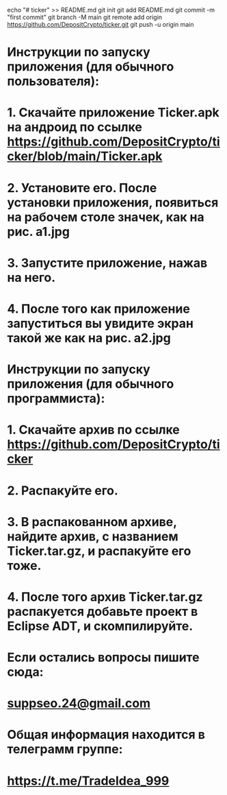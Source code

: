 echo "# ticker" >> README.md
git init
git add README.md
git commit -m "first commit"
git branch -M main
git remote add origin https://github.com/DepositCrypto/ticker.git
git push -u origin main

# Инструкции по запуску приложения (для обычного пользователя):
# 1. Скачайте приложение Ticker.apk на андроид по ссылке https://github.com/DepositCrypto/ticker/blob/main/Ticker.apk
# 2. Установите его. После установки приложения, появиться на рабочем столе значек, как на рис. a1.jpg
# 3. Запустите приложение, нажав на него.
# 4. После того как приложение запуститься вы увидите экран такой же как на рис. a2.jpg



# Инструкции по запуску приложения (для обычного программиста):
# 1. Скачайте архив по ссылке https://github.com/DepositCrypto/ticker
# 2. Распакуйте его.
# 3. В распакованном архиве, найдите архив, с названием Ticker.tar.gz, и распакуйте его тоже.
# 4. После того архив Ticker.tar.gz распакуется добавьте проект в Eclipse ADT, и скомпилируйте.

# Если остались вопросы пишите сюда:
# suppseo.24@gmail.com

# Общая информация находится в телеграмм группе:
# https://t.me/TradeIdea_999
